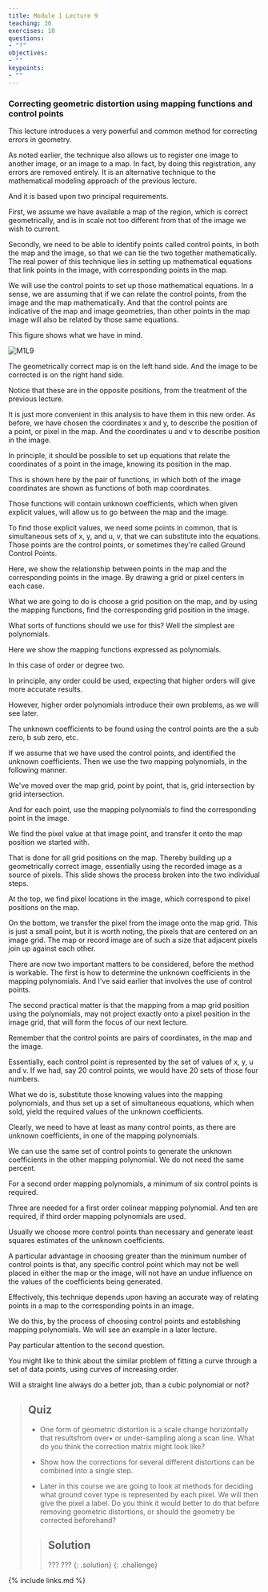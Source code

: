 ```yaml
---
title: Module 1 Lecture 9 
teaching: 30
exercises: 10
questions:
- "?"
objectives:
- ""
keypoints:
- ""
---
```


### Correcting geometric distortion using mapping functions and control points

This lecture introduces a very powerful and common method for correcting errors in geometry. 

As noted earlier, the technique also allows us to register one image to another image, or an image to a map. In fact, by doing this registration, any errors are removed entirely. It is an alternative technique to the mathematical modeling approach of the previous lecture. 

And it is based upon two principal requirements. 

First, we assume we have available a map of the region, which is correct geometrically, and is in scale not too different from that of the image we wish to current. 

Secondly, we need to be able to identify points called control points, in both the map and the image, so that we can tie the two together mathematically. The real power of this technique lies in setting up mathematical equations that link points in the image, with corresponding points in the map. 

We will use the control points to set up those mathematical equations. In a sense, we are assuming that if we can relate the control points, from the image and the map mathematically. And that the control points are indicative of the map and image geometries, than other points in the map image will also be related by those same equations. 

This figure shows what we have in mind. 



![M1L9](..\fig\Lec_9\Using_mapping_functions.gif)



The geometrically correct map is on the left hand side. And the image to be corrected is on the right hand side. 

Notice that these are in the opposite positions, from the treatment of the previous lecture. 

It is just more convenient in this analysis to have them in this new order. As before, we have chosen the coordinates x and y, to describe the position of a point, or pixel in the map. And the coordinates u and v to describe position in the image. 

In principle, it should be possible to set up equations that relate the coordinates of a point in the image, knowing its position in the map. 

This is shown here by the pair of functions, in which both of the image coordinates are shown as functions of both map coordinates. 

Those functions will contain unknown coefficients, which when given explicit values, will allow us to go between the map and the image. 

To find those explicit values, we need some points in common, that is simultaneous sets of x, y, and u, v, that we can substitute into the equations. Those points are the control points, or sometimes they're called Ground Control Points. 

Here, we show the relationship between points in the map and the corresponding points in the image. By drawing a grid or pixel centers in each case. 

What we are going to do is choose a grid position on the map, and by using the mapping functions, find the corresponding grid position in the image. 

What sorts of functions should we use for this? Well the simplest are polynomials. 

Here we show the mapping functions expressed as polynomials. 

In this case of order or degree two. 

In principle, any order could be used, expecting that higher orders will give more accurate results. 

However, higher order polynomials introduce their own problems, as we will see later. 

The unknown coefficients to be found using the control points are the a sub zero, b sub zero, etc. 

If we assume that we have used the control points, and identified the unknown coefficients. Then we use the two mapping polynomials, in the following manner. 

We've moved over the map grid, point by point, that is, grid intersection by grid intersection. 

And for each point, use the mapping polynomials to find the corresponding point in the image.

We find the pixel value at that image point, and transfer it onto the map position we started with.

That is done for all grid positions on the map. Thereby building up a geometrically correct image, essentially using the recorded image as a source of pixels. This slide shows the process broken into the two individual steps. 

At the top, we find pixel locations in the image, which correspond to pixel positions on the map. 

On the bottom, we transfer the pixel from the image onto the map grid. This is just a small point, but it is worth noting, the pixels that are centered on an image grid. The map or record image are of such a size that adjacent pixels join up against each other. 

There are now two important matters to be considered, before the method is workable. The first is how to determine the unknown coefficients in the mapping polynomials. And I've said earlier that involves the use of control points. 

The second practical matter is that the mapping from a map grid position using the polynomials, may not project exactly onto a pixel position in the image grid, that will form the focus of our next lecture. 

Remember that the control points are pairs of coordinates, in the map and the image. 

Essentially, each control point is represented by the set of values of x, y, u and v. If we had, say 20 control points, we would have 20 sets of those four numbers. 

What we do is, substitute those knowing values into the mapping polynomials, and thus set up a set of simultaneous equations, which when sold, yield the required values of the unknown coefficients. 

Clearly, we need to have at least as many control points, as there are unknown coefficients, in one of the mapping polynomials. 

We can use the same set of control points to generate the unknown coefficients in the other mapping polynomial. We do not need the same percent. 

For a second order mapping polynomials, a minimum of six control points is required. 

Three are needed for a first order colinear mapping polynomial. And ten are required, if third order mapping polynomials are used. 

Usually we choose more control points than necessary and generate least squares estimates of the unknown coefficients. 

A particular advantage in choosing greater than the minimum number of control points is that, any specific control point which may not be well placed in either the map or the image, will not have an undue influence on the values of the coefficients being generated. 

Effectively, this technique depends upon having an accurate way of relating points in a map to the corresponding points in an image. 

We do this, by the process of choosing control points and establishing mapping polynomials. We will see an example in a later lecture. 

Pay particular attention to the second question. 

You might like to think about the similar problem of fitting a curve through a set of data points, using curves of increasing order.

Will a straight line always do a better job, than a cubic polynomial or not? 



> ## Quiz
>
> - One form of geometric distortion is a scale change  horizontally that resultsfrom over• or under-sampling along  a scan line.  What do you think the correction matrix might look like?
>
> - Show how the corrections for several different distortions can be combined into a single
>   step.
>
> - Later in this course we are going to look at methods for deciding what ground cover type is represented by each pixel.  We will then give the pixel  a label.  Do you think  it would better to do that before removing geometric distortions, or should the geometry be corrected beforehand?
>
> > ## Solution
> >
> > ???
> > ???
> > {: .solution}
> > {: .challenge}

{% include links.md %}
